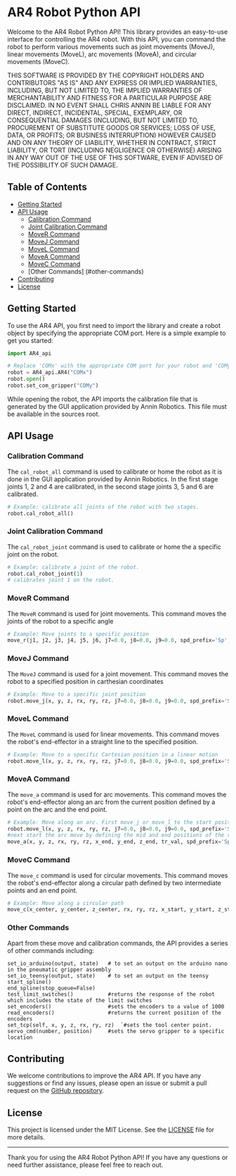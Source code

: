 # AR4 Robot Python API

Welcome to the AR4 Robot Python API! This library provides an easy-to-use interface for controlling the AR4 robot. With this API, you can command the robot to perform various movements such as joint movements (MoveJ), linear movements (MoveL), arc movements (MoveA), and circular movements (MoveC).

THIS SOFTWARE IS PROVIDED BY THE COPYRIGHT HOLDERS AND CONTRIBUTORS "AS IS" AND
ANY EXPRESS OR IMPLIED WARRANTIES, INCLUDING, BUT NOT LIMITED TO, THE IMPLIED
WARRANTIES OF MERCHANTABILITY AND FITNESS FOR A PARTICULAR PURPOSE ARE
DISCLAIMED. IN NO EVENT SHALL CHRIS ANNIN BE LIABLE FOR ANY
DIRECT, INDIRECT, INCIDENTAL, SPECIAL, EXEMPLARY, OR CONSEQUENTIAL DAMAGES
(INCLUDING, BUT NOT LIMITED TO, PROCUREMENT OF SUBSTITUTE GOODS OR SERVICES;
LOSS OF USE, DATA, OR PROFITS; OR BUSINESS INTERRUPTION) HOWEVER CAUSED AND
ON ANY THEORY OF LIABILITY, WHETHER IN CONTRACT, STRICT LIABILITY, OR TORT
(INCLUDING NEGLIGENCE OR OTHERWISE) ARISING IN ANY WAY OUT OF THE USE OF THIS
SOFTWARE, EVEN IF ADVISED OF THE POSSIBILITY OF SUCH DAMAGE.

## Table of Contents
- [Getting Started](#getting-started)
- [API Usage](#api-usage)
  - [Calibration Command](#calibration-command)
  - [Joint Calibration Command](#joint-calibration-command)
  - [MoveR Command](#mover-command)
  - [MoveJ Command](#movej-command)
  - [MoveL Command](#movel-command)
  - [MoveA Command](#movea-command)
  - [MoveC Command](#movec-command)
  - [Other Commands] (#other-commands)
- [Contributing](#contributing)
- [License](#license)

## Getting Started

To use the AR4 API, you first need to import the library and create a robot object by specifying the appropriate COM port. Here is a simple example to get you started:

```python
import AR4_api

# Replace 'COMx' with the appropriate COM port for your robot and 'COMy' with the  COM port for the pneumatic or servo gripper.
robot = AR4_api.AR4("COMx")
robot.open()
robot.set_com_gripper("COMy")
```
While opening the robot, the API imports the calibration file that is generated by the GUI application provided by Annin Robotics. This file must be available in the sources root.

## API Usage

### Calibration Command

The `cal_robot_all` command is used to calibrate or home the robot as it is done in the GUI application provided by Annin Robotics. In the first stage joints 1, 2 and 4 are calibrated, in the second stage joints 3, 5 and 6 are calibrated.

```python
# Example: calibrate all joints of the robot with two stages.
robot.cal_robot_all()
```

### Joint Calibration Command

The `cal_robot_joint` command is used to calibrate or home the a specific joint on the robot.

```python
# Example: calibrate a joint of the robot.
robot.cal_robot_joint(1)
# calibrates joint 1 on the robot.
```

### MoveR Command

The `MoveR` command is used for joint movements. This command moves the joints of the robot to a specific angle

```python
# Example: Move joints to a specific position
move_r(j1, j2, j3, j4, j5, j6, j7=0.0, j8=0.0, j9=0.0, spd_prefix='Sp', speed=25, acceleration=20, deceleration=20, acc_ramp=100, wrist_config='F')
```

### MoveJ Command

The `MoveJ` command is used for a joint movement. This command moves the robot to a specified position in carthesian coordinates

```python
# Example: Move to a specific joint position
robot.move_j(x, y, z, rx, ry, rz, j7=0.0, j8=0.0, j9=0.0, spd_prefix='Sp', speed=25, acceleration=20, deceleration=20, acc_ramp=100, wrist_config='F'):
```

### MoveL Command

The `MoveL` command is used for linear movements. This command moves the robot's end-effector in a straight line to the specified position.

```python
# Example: Move to a specific Cartesian position in a linear motion
robot.move_l(x, y, z, rx, ry, rz, j7=0.0, j8=0.0, j9=0.0, spd_prefix='Sp', speed=25, acceleration=20, deceleration=20, acc_ramp=100, rnd=0, wrist_config='F', dis_wrist=False)
```

### MoveA Command

The `move_a` command is used for arc movements. This command moves the robot's end-effector along an arc from the current position defined by a point on the arc and the end point.

```python
# Example: Move along an arc. First move_j or move_l to the start position.
robot.move_l(x, y, z, rx, ry, rz, j7=0.0, j8=0.0, j9=0.0, spd_prefix='Sp', speed=25, acceleration=20, deceleration=20, acc_ramp=100, rnd=0, wrist_config='F', dis_wrist=False)
#next start the arc move by defining the mid and end positions of the robot along the arc.
move_a(x, y, z, rx, ry, rz, x_end, y_end, z_end, tr_val, spd_prefix='Sp', speed=25, acceleration=20, deceleration=20, acc_ramp=100, wrist_config='F')
```

### MoveC Command

The `move_c` command is used for circular movements. This command moves the robot's end-effector along a circular path defined by two intermediate points and an end point.

```python
# Example: Move along a circular path
move_c(x_center, y_center, z_center, rx, ry, rz, x_start, y_start, z_start, x_plain, y_plain, z_plain, tr_val, spd_prefix='Sp', speed=25, acceleration=20, deceleration=20, acc_ramp=100, wrist_config='F')
```

### Other Commands
Apart from these move and calibration commands, the API provides a series of other commands including:
```
set_io_arduino(output, state) 	# to set an output on the arduino nano in the pneumatic gripper assembly
set_io_teensy(output, state)	# to set an output on the teensy
start_spline()
end_spline(stop_queue=False)
test_limit_switches()			#returns the response of the robot which includes the state of the limit switches
set_encoders()					#sets the encoders to a value of 1000
read_encoders()					#returns the current position of the encoders
set_tcp(self, x, y, z, rx, ry, rz)	`#sets the tool center point.
servo_cmd(number, position)		#sets the servo gripper to a specific location
```



## Contributing

We welcome contributions to improve the AR4 API. If you have any suggestions or find any issues, please open an issue or submit a pull request on the [GitHub repository](https://github.com/Jones1403/AR4_PyAPI).

## License

This project is licensed under the MIT License. See the [LICENSE](LICENSE) file for more details.

---

Thank you for using the AR4 Robot Python API! If you have any questions or need further assistance, please feel free to reach out.

